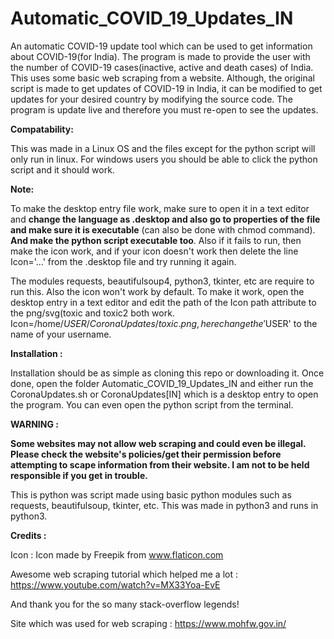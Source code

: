 # Automatic_COVID_19_Updates_IN

An automatic COVID-19 update tool which can be used to get information about COVID-19(for India). The program is made to provide the user with the number of COVID-19 cases(inactive, active and death cases) of India. This uses some basic web scraping from a website. Although, the original script is made to get updates of COVID-19 in India, it can be modified to get updates for your desired country by modifying the source code. The program is update live and therefore you must re-open to see the updates. 

**Compatability:**

This was made in a Linux OS and the files except for the python script will only run in linux. For windows users you should be able to click the python script and it should work. 

**Note:**

To make the desktop entry file work, make sure to open it in a text editor and **change the language as .desktop and also go to properties of the file and make sure it is executable** (can also be done with chmod command). **And make the python script executable too**. Also if it fails to run, then make the icon work, and if your icon doesn't work then delete the line Icon='...' from the .desktop file and try running it again.

The modules requests, beautifulsoup4, python3, tkinter, etc are require to run this. Also the icon won't work by default. To make it work, open the desktop entry in a text editor and edit the path of the Icon path attribute to the png/svg(toxic and toxic2 both work.
Icon=/home/$USER/CoronaUpdates/toxic.png, here change the '$USER' to the name of your username.

**Installation :**

Installation should be as simple as cloning this repo or downloading it. Once done, open the folder Automatic_COVID_19_Updates_IN and either run the CoronaUpdates.sh or CoronaUpdates[IN] which is a desktop entry to open the program. You can even open the python script from the terminal.

**WARNING :**

**Some websites may not allow web scraping and could even be illegal. Please check the website's policies/get their permission before attempting to scape information from their website. I am not to be held responsible if you get in trouble.**

This is python was script made using basic python modules such as requests, beautifulsoup, tkinter, etc. This was made in python3 and runs in python3. 

**Credits :**

Icon : Icon made by Freepik from www.flaticon.com

Awesome web scraping tutorial which helped me a lot : https://www.youtube.com/watch?v=MX33Yoa-EvE
          
And thank you for the so many stack-overflow legends!

Site which was used for web scraping : https://www.mohfw.gov.in/
